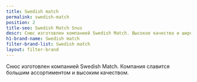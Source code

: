 ```yaml
---
title: Swedish match
permalink: swedish-match
position: 2
title-seo: Swedish Match Snus
descr: Снюс изготовлен компанией Swedish Match. Высокое качество и широкий выбор.
h1-brand-name: Swedish match
filter-brand-list: Swedish match
layout: filter-brand
---
```


Снюс изготовлен компанией Swedish Match. Компания славится большим ассортиментом и высоким качеством.